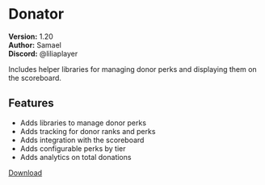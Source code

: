 # Donator

**Version:** 1.20  
**Author:** Samael  
**Discord:** @liliaplayer  

Includes helper libraries for managing donor perks and displaying them on the scoreboard.

## Features

- Adds libraries to manage donor perks
- Adds tracking for donor ranks and perks
- Adds integration with the scoreboard
- Adds configurable perks by tier
- Adds analytics on total donations

[Download](https://github.com/LiliaFramework/Modules/raw/refs/heads/gh-pages/donator.zip)
